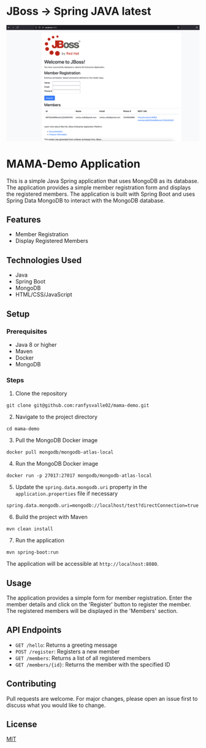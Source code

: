 # JBoss -> Spring JAVA latest
![image](https://github.com/ranfysvalle02/mama-demo/blob/main/demo1234.png)

# MAMA-Demo Application

This is a simple Java Spring application that uses MongoDB as its database. The application provides a simple member registration form and displays the registered members. The application is built with Spring Boot and uses Spring Data MongoDB to interact with the MongoDB database.

## Features

- Member Registration
- Display Registered Members

## Technologies Used

- Java
- Spring Boot
- MongoDB
- HTML/CSS/JavaScript

## Setup

### Prerequisites

- Java 8 or higher
- Maven
- Docker
- MongoDB

### Steps

1. Clone the repository
```
git clone git@github.com:ranfysvalle02/mama-demo.git
```
2. Navigate to the project directory
```
cd mama-demo
```
3. Pull the MongoDB Docker image
```
docker pull mongodb/mongodb-atlas-local
```
4. Run the MongoDB Docker image
```
docker run -p 27017:27017 mongodb/mongodb-atlas-local
```
5. Update the `spring.data.mongodb.uri` property in the `application.properties` file if necessary
```
spring.data.mongodb.uri=mongodb://localhost/test?directConnection=true
```
6. Build the project with Maven
```
mvn clean install
```
7. Run the application
```
mvn spring-boot:run
```
The application will be accessible at `http://localhost:8080`.

## Usage

The application provides a simple form for member registration. Enter the member details and click on the 'Register' button to register the member. The registered members will be displayed in the 'Members' section.

## API Endpoints

- `GET /hello`: Returns a greeting message
- `POST /register`: Registers a new member
- `GET /members`: Returns a list of all registered members
- `GET /members/{id}`: Returns the member with the specified ID

## Contributing

Pull requests are welcome. For major changes, please open an issue first to discuss what you would like to change.

## License

[MIT](https://choosealicense.com/licenses/mit/)
